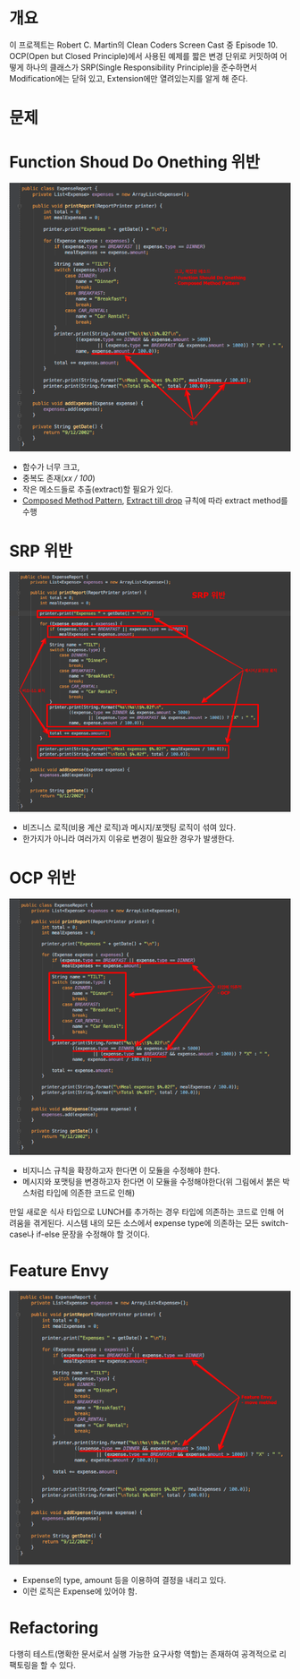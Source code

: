 개요
==

이 프로젝트는 Robert C. Martin의 Clean Coders Screen Cast 중 Episode 10. OCP(Open but
Closed Principle)에서 사용된 예제를 짧은 변경 단위로 커밋하여 어떻게 하나의 클래스가 SRP(Single
Responsibility Principle)을 준수하면서 Modification에는 닫혀 있고, Extension에만 열려있는지를 알게 해
준다.

문제
==

Function Shoud Do Onething 위반
===

![](<fig-01-function-should-do-onething.png>)


-  함수가 너무 크고, 
-  중복도 존재(*xx / 100*)
-  작은 메소드들로 추출(extract)할 필요가 있다. 
-  [Composed Method Pattern](http://c2.com/ppr/wiki/WikiPagesAboutRefactoring/ComposedMethod.html), [Extract till drop](http://www.cleancoders.com/codecast/clean-code-episode-3/show) 규칙에 따라 extract method를 수행

SRP 위반
===
![](<fig-02-srp.png>)

-   비즈니스 로직(비용 계산 로직)과 메시지/포맷팅 로직이 섞여 있다.
-   한가지가 아니라 여러가지 이유로 변경이 필요한 경우가 발생한다.

OCP 위반
===
![](<fig-03-ocp.png>)

-   비지니스 규칙을 확장하고자 한다면 이 모듈을 수정해야 한다.
-   메시지와 포맷팅을 변경하고자 한다면 이 모듈을 수정해야한다(위 그림에서 붉은 박스처럼 타입에 의존한 코드로 인해)


만일 새로운 식사 타입으로 LUNCH를 추가하는 경우 타입에 의존하는 코드로 인해 어려움을 겪게된다. 시스템 내의 모든 소스에서 expense type에 의존하는 모든 switch-case나 if-else 문장을 수정해야 할 것이다.

Feature Envy
===
![](<fig-04-feature-envy.png>)

- Expense의 type, amount 등을 이용하여 결정을 내리고 있다.
- 이런 로직은 Expense에 있어야 함.

Refactoring
==

다행히 테스트(명확한 문서로서 실행 가능한 요구사항 역할)는 존재하여 공격적으로 리팩토링을 할 수 있다.